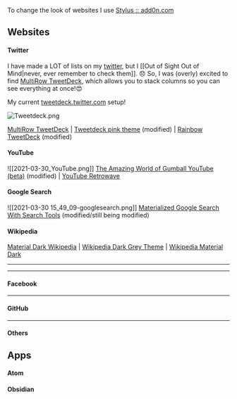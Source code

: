 To change the look of websites I use [Stylus :: add0n.com](https://add0n.com/stylus.html)

## Websites




#### **Twitter**

I have made a LOT of lists on my [twitter](twitter.com/ameyawarde), but I [[Out of Sight Out of Mind|never, ever remember to check them]]. 😞 So, I was (overly) excited to find [MultiRow TweetDeck](https://multirow.page/), which allows you to stack columns so you can see everything at once!😍 

My current [tweetdeck.twitter.com](https://tweetdeck.twitter.com/) setup!

![Tweetdeck.png](app://local/C%3A%5CUsers%5Cnerdy%5Cmy-digital-garden%5C_notes%5C0%20My%20Life%20%26%20References%5Cattachments%5CTweetdeck.png?1617136582478)

[MultiRow TweetDeck](https://multirow.page/) | [Tweetdeck pink theme](https://33kk.github.io/uso-archive/?category=twitter&search=&style=173373) (modified) | [Rainbow TweetDeck](https://33kk.github.io/uso-archive/?category=twitter&search=rainbow&style=173675) (modified)

 


#### **YouTube**

![[2021-03-30_YouTube.png]]
[The Amazing World of Gumball YouTube (beta)](https://33kk.github.io/uso-archive/?search=Gumball+&style=169939) (modified) | [YouTube Retrowave](https://33kk.github.io/uso-archive/?style=191573)


 

#### **Google Search**

![[2021-03-30 15_49_09-googlesearch.png]]
[Materialized Google Search With Search Tools](https://33kk.github.io/uso-archive/?category=google&search=materialized&style=168095) (modified/still being modified)


 

#### **Wikipedia**

[Material Dark Wikipedia](https://33kk.github.io/uso-archive/?style=167022) | [Wikipedia Dark Grey Theme](https://33kk.github.io/uso-archive/?style=168671) | [Wikipedia Material Dark](https://33kk.github.io/uso-archive/?style=148746)

---


---

#### **Facebook**



---

#### **GitHub**


---

#### **Others**



## Apps
#### **Atom**
#### **Obsidian**